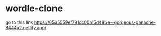 # wordle-clone
go to this link
https://65a5559ef791cc00a15d49be--gorgeous-ganache-8444a2.netlify.app/

